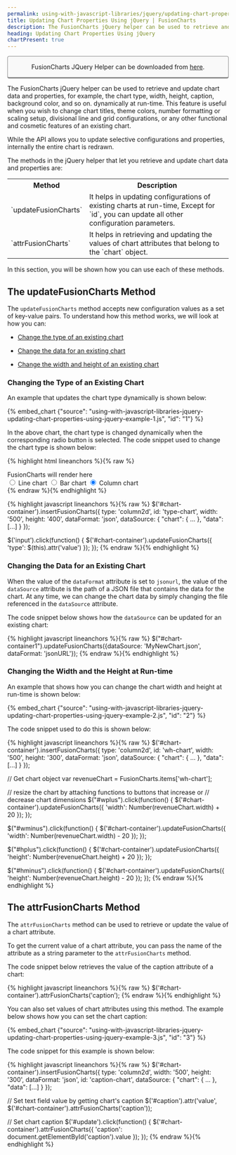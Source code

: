 ```yaml
---
permalink: using-with-javascript-libraries/jquery/updating-chart-properties-using-jquery.html
title: Updating Chart Properties Using jQuery | FusionCharts
description: The FusionCharts jQuery helper can be used to retrieve and update chart data and properties, for example, the chart type, width, height, caption, and so on
heading: Updating Chart Properties Using jQuery
chartPresent: true
---
```


<p style="background:rgba(249, 249, 249, 1); padding:15px; border:1px solid #888; border-bottom-width:3px; border-radius:4px; text-align:center;">FusionCharts JQuery Helper can be downloaded from <a href="http://www.fusioncharts.com/jquery-charts" target="_blank">here</a>.</p>

The FusionCharts jQuery helper can be used to retrieve and update chart data and properties, for example, the chart type, width, height, caption, background color, and so on. dynamically at run-time. This feature is useful when you wish to change chart titles, theme colors, number formatting or scaling setup, divisional line and grid configurations, or any other functional and cosmetic features of an existing chart.

<p class="text-info">While the API allows you to update selective configurations and properties, internally the entire chart is redrawn.</p>

The methods in the jQuery helper that let you retrieve and update chart data and properties are:

<table>
  <tr>
    <th>Method</th>
    <th>Description</th>
  </tr>
  <tr>
    <td>`updateFusionCharts`</td>
    <td>It helps in updating configurations of existing charts at run-time, Except for `id`, you can update all other configuration parameters.</td>
  </tr>
  <tr>
    <td>`attrFusionCharts`</td>
    <td>It helps in retrieving and updating the values of chart attributes that belong to the `chart` object.</td>
  </tr>
</table>


In this section, you will be shown how you can use each of these methods.

## The updateFusionCharts Method

The `updateFusionCharts` method accepts new configuration values as a set of key-value pairs.  To understand how this method works, we will look at how you can:

* <a href="{{ site.baseurl }}using-with-javascript-libraries/jquery/updating-chart-properties-using-jquery.html#changing-the-type-of-an-existing-chart">Change the type of an existing chart</a>

* <a href="{{ site.baseurl }}using-with-javascript-libraries/jquery/updating-chart-properties-using-jquery.html#changing-the-data-for-an-existing-chart">Change the data for an existing chart</a>

* <a href="{{ site.baseurl }}using-with-javascript-libraries/jquery/updating-chart-properties-using-jquery.html#changing-the-width-and-the-height-at-run-time">Change the width and height of an existing chart</a>

### Changing the Type of an Existing Chart

An example that updates the chart type dynamically is shown below:

{% embed_chart {"source": "using-with-javascript-libraries-jquery-updating-chart-properties-using-jquery-example-1.js", "id": "1"} %}

In the above chart, the chart type is changed dynamically when the corresponding radio button is selected. The code snippet used to change the chart type is shown below:

{% highlight html lineanchors %}{% raw %}
<div id="chart-container">FusionCharts will render here</div>
<div id="controllers">
    <label><input name='chart-type' id='line' type='radio' value='line' /> Line chart</label>
    <label><input name='chart-type' id='bar2d' type='radio' value='bar2d' /> Bar chart</label>
    <label><input name='chart-type' checked id='column2d' type='radio' value='column2d' /> Column chart</label>
</div>
{% endraw %}{% endhighlight %}

{% highlight javascript lineanchors %}{% raw %}
$('#chart-container').insertFusionCharts({
    type: 'column2d',
    id: 'type-chart',
    width: '500',
    height: '400',
    dataFormat: 'json',
    dataSource: {
        "chart": {
            ...
        },
        "data": [...]
    }
});

$('input').click(function() {
    $('#chart-container').updateFusionCharts({
        'type': $(this).attr('value')
    });
});
{% endraw %}{% endhighlight %}

### Changing the Data for an Existing Chart

When the value of the `dataFormat` attribute is set to `jsonurl`, the value of the `dataSource` attribute is the path of a JSON file that contains the data for the chart. At any time, we can change the chart data by simply changing the file referenced in the `dataSource` attribute.

The code snippet below shows how the `dataSource` can be updated for an existing chart:

{% highlight javascript lineanchors %}{% raw %}
$("#chart-container1").updateFusionCharts({dataSource: 'MyNewChart.json', dataFormat: 'jsonURL'});
{% endraw %}{% endhighlight %}

### Changing the Width and the Height at Run-time

An example that shows how you can change the chart width and height at run-time is shown below:

{% embed_chart {"source": "using-with-javascript-libraries-jquery-updating-chart-properties-using-jquery-example-2.js", "id": "2"} %}

The code snippet used to do this is shown below:

{% highlight javascript lineanchors %}{% raw %}
$('#chart-container').insertFusionCharts({
    type: 'column2d',
    id: 'wh-chart',
    width: '500',
    height: '300',
    dataFormat: 'json',
    dataSource: {
        "chart": {
            ...
        },
        "data": [...]
    }
});

// Get chart object
var revenueChart = FusionCharts.items['wh-chart'];

// resize the chart by attaching functions to buttons that increase or
// decrease chart dimensions
$("#wplus").click(function() {
    $('#chart-container').updateFusionCharts({
        'width': Number(revenueChart.width) + 20
    });
});

$("#wminus").click(function() {
    $('#chart-container').updateFusionCharts({
        'width': Number(revenueChart.width) - 20
    });
});

$("#hplus").click(function() {
    $('#chart-container').updateFusionCharts({
        'height': Number(revenueChart.height) + 20
    });
});

$("#hminus").click(function() {
    $('#chart-container').updateFusionCharts({
        'height': Number(revenueChart.height) - 20
    });
});
{% endraw %}{% endhighlight %}

## The attrFusionCharts Method

The `attrFusionCharts` method can be used to retrieve or update the value of a chart attribute.

To get the current value of a chart attribute, you can pass the name of the attribute as a string parameter to the `attrFusionCharts` method.

The code snippet below retrieves the value of the caption attribute of a chart:

{% highlight javascript lineanchors %}{% raw %}
$('#chart-container’).attrFusionCharts('caption’);
{% endraw %}{% endhighlight %}

You can also set values of chart attributes using this method. The example below shows how you can set the chart caption:

{% embed_chart {"source": "using-with-javascript-libraries-jquery-updating-chart-properties-using-jquery-example-3.js", "id": "3"} %}

The code snippet for this example is shown below:

{% highlight javascript lineanchors %}{% raw %}
$('#chart-container').insertFusionCharts({
    type: 'column2d',
    width: '500',
    height: '300',
    dataFormat: 'json',
    id: 'caption-chart',
    dataSource: {
        "chart": {
           ...
        },
        "data": [...]
    }
});

// Set text field value by getting chart's caption
$('#caption').attr('value', $('#chart-container').attrFusionCharts('caption'));

// Set chart caption
$('#update').click(function() {
    $('#chart-container').attrFusionCharts({
        'caption': document.getElementById('caption').value
    });
});
{% endraw %}{% endhighlight %}